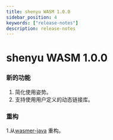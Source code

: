 ```yaml
---
title: shenyu WASM 1.0.0
sidebar_position: 4
keywords: ["release-notes"]
description: release-notes
---
```


# shenyu WASM 1.0.0

### 新的功能

1. 简化使用姿势。
2. 支持使用用户定义的动态链接库。

### 重构

1.从[wasmer-java](https://github.com/wasmerio/wasmer-java) 重构。
